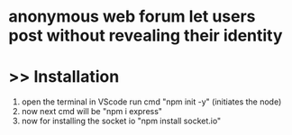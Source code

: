 # anonymous web forum let users post without revealing their identity

# >> Installation

1. open the terminal in VScode run cmd "npm init -y" (initiates the node)
2. now next cmd will be "npm i express"
3. now for installing the socket io "npm install socket.io"
